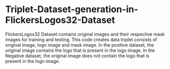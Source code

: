 # Triplet-Dataset-generation-in-FlickersLogos32-Dataset
FlickersLogos32 Dataset contains original images and their respective mask images for training and testing. This code creates data triplet consists of original image, logo image and mask image. In the positive dataset, the original image contains the logo that is present in the logo image. In the Negative dataset, the original image does not contain the logo that is present in the logo image.
